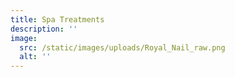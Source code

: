 ```yaml
---
title: Spa Treatments
description: ''
image:
  src: /static/images/uploads/Royal_Nail_raw.png
  alt: ''
---
```


